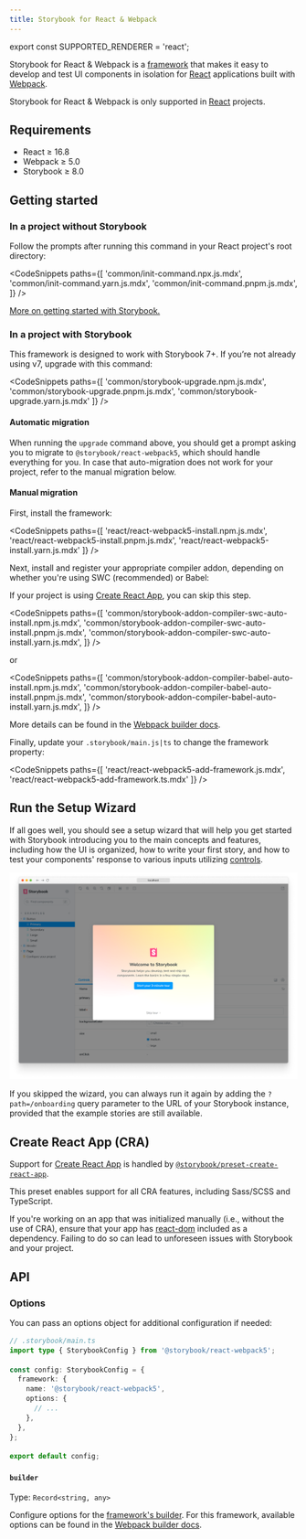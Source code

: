 ```yaml
---
title: Storybook for React & Webpack
---
```


export const SUPPORTED_RENDERER = 'react';

Storybook for React & Webpack is a [framework](../contribute/framework.md) that makes it easy to develop and test UI components in isolation for [React](https://react.dev/) applications built with [Webpack](https://webpack.js.org/).

<If notRenderer={SUPPORTED_RENDERER}>

<Callout variant="info">

Storybook for React & Webpack is only supported in [React](?renderer=react) projects.

</Callout>

<!-- End non-supported renderers -->

</If>

<If renderer={SUPPORTED_RENDERER}>

## Requirements

- React ≥ 16.8
- Webpack ≥ 5.0
- Storybook ≥ 8.0

## Getting started

### In a project without Storybook

Follow the prompts after running this command in your React project's root directory:

<!-- prettier-ignore-start -->

<CodeSnippets
  paths={[
   'common/init-command.npx.js.mdx',
   'common/init-command.yarn.js.mdx',
   'common/init-command.pnpm.js.mdx',
  ]}
/>

<!-- prettier-ignore-end -->

[More on getting started with Storybook.](./install.md)

### In a project with Storybook

This framework is designed to work with Storybook 7+. If you’re not already using v7, upgrade with this command:

<!-- prettier-ignore-start -->

<CodeSnippets
  paths={[
    'common/storybook-upgrade.npm.js.mdx',
    'common/storybook-upgrade.pnpm.js.mdx',
    'common/storybook-upgrade.yarn.js.mdx'
  ]}
/>

<!-- prettier-ignore-end -->

#### Automatic migration

When running the `upgrade` command above, you should get a prompt asking you to migrate to `@storybook/react-webpack5`, which should handle everything for you. In case that auto-migration does not work for your project, refer to the manual migration below.

#### Manual migration

First, install the framework:

<!-- prettier-ignore-start -->

<CodeSnippets
  paths={[
    'react/react-webpack5-install.npm.js.mdx',
    'react/react-webpack5-install.pnpm.js.mdx',
    'react/react-webpack5-install.yarn.js.mdx'
  ]}
/>

<!-- prettier-ignore-end -->

Next, install and register your appropriate compiler addon, depending on whether you're using SWC (recommended) or Babel:

<Callout variant="info">

If your project is using [Create React App](#create-react-app-cra), you can skip this step.

</Callout>

<!-- prettier-ignore-start -->

<CodeSnippets
  paths={[
    'common/storybook-addon-compiler-swc-auto-install.npm.js.mdx',
    'common/storybook-addon-compiler-swc-auto-install.pnpm.js.mdx',
    'common/storybook-addon-compiler-swc-auto-install.yarn.js.mdx',
  ]}
/>

<!-- prettier-ignore-end -->

or

<!-- prettier-ignore-start -->

<CodeSnippets
  paths={[
    'common/storybook-addon-compiler-babel-auto-install.npm.js.mdx',
    'common/storybook-addon-compiler-babel-auto-install.pnpm.js.mdx',
    'common/storybook-addon-compiler-babel-auto-install.yarn.js.mdx',
  ]}
/>

<!-- prettier-ignore-end -->

More details can be found in the [Webpack builder docs](../builders/webpack.md#compiler-support).

Finally, update your `.storybook/main.js|ts` to change the framework property:

<!-- prettier-ignore-start -->

<CodeSnippets
  paths={[
    'react/react-webpack5-add-framework.js.mdx',
    'react/react-webpack5-add-framework.ts.mdx'
  ]}
/>

<!-- prettier-ignore-end -->

## Run the Setup Wizard

If all goes well, you should see a setup wizard that will help you get started with Storybook introducing you to the main concepts and features, including how the UI is organized, how to write your first story, and how to test your components' response to various inputs utilizing [controls](../essentials/controls).

![Storybook onboarding](./example-onboarding-wizard.png)

If you skipped the wizard, you can always run it again by adding the `?path=/onboarding` query parameter to the URL of your Storybook instance, provided that the example stories are still available.

## Create React App (CRA)

Support for [Create React App](https://create-react-app.dev/) is handled by [`@storybook/preset-create-react-app`](https://github.com/storybookjs/presets/tree/master/packages/preset-create-react-app).

This preset enables support for all CRA features, including Sass/SCSS and TypeScript.

If you're working on an app that was initialized manually (i.e., without the use of CRA), ensure that your app has [react-dom](https://www.npmjs.com/package/react-dom) included as a dependency. Failing to do so can lead to unforeseen issues with Storybook and your project.

## API

### Options

You can pass an options object for additional configuration if needed:

```ts
// .storybook/main.ts
import type { StorybookConfig } from '@storybook/react-webpack5';

const config: StorybookConfig = {
  framework: {
    name: '@storybook/react-webpack5',
    options: {
      // ...
    },
  },
};

export default config;
```

#### `builder`

Type: `Record<string, any>`

Configure options for the [framework's builder](../api/main-config-framework.md#optionsbuilder). For this framework, available options can be found in the [Webpack builder docs](../builders/webpack.md).

<!-- End supported renderers -->

</If>
